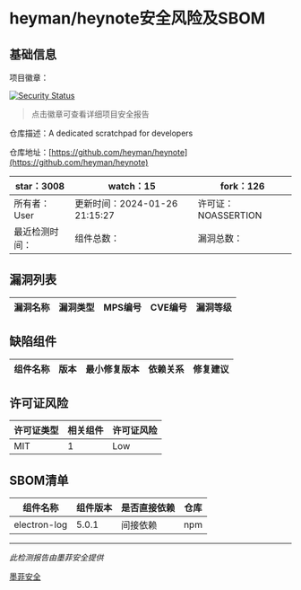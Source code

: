 # heyman/heynote安全风险及SBOM

## 基础信息

项目徽章：

[![Security Status](https://www.murphysec.com/platform3/v31/badge/1750971087015337984.svg)](https://www.murphysec.com/console/report/1739000385728348160/1750971087015337984)

> 点击徽章可查看详细项目安全报告

仓库描述：A dedicated scratchpad for developers

仓库地址：[https://github.com/heyman/heynote](https://github.com/heyman/heynote)

| star：3008 | watch：15 | fork：126 |
| ----------- | -------------- | ------------ |
| 所有者：User | 更新时间：2024-01-26 21:15:27 | 许可证：NOASSERTION |
| 最近检测时间： | 组件总数： | 漏洞总数： |




## 漏洞列表

| 漏洞名称 | 漏洞类型 | MPS编号 | CVE编号 | 漏洞等级 |
| ------- | ------ | ------- | ------ | ----- |





## 缺陷组件

| 组件名称 | 版本 | 最小修复版本 | 依赖关系 | 修复建议 |
| -------- | ---- | ------------ | -------- | -------- |





## 许可证风险

| 许可证类型 | 相关组件 | 许可证风险 |
| ---------- | -------- | ---------- |
|MIT|1|Low|




## SBOM清单

| 组件名称 | 组件版本 | 是否直接依赖 | 仓库 |
| -------- | -------- | ------------ | ---- |
|electron-log|5.0.1|间接依赖|npm|


------

*此检测报告由墨菲安全提供*

[墨菲安全](www.murphysec.com)